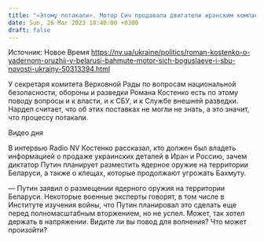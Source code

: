 ```yaml
---
title: "«Этому потакали». Мотор Сич продавала двигатели иранским компаниям. Кто об этом должен был знать — интервью NV с Романом Костенко"
date: Sun, 26 Mar 2023 18:40:00 +0300
draft: false
---
```

Источник: Новое Время https://nv.ua/ukraine/politics/roman-kostenko-o-yadernom-oruzhii-v-belarusi-bahmute-motor-sich-boguslaeve-i-sbu-novosti-ukrainy-50313394.html


У секретаря комитета Верховной Рады по вопросам национальной безопасности, обороны и разведки Романа Костенко есть по этому поводу вопросы и к власти, и к СБУ, и к Службе внешней разведки. Нардеп считает, что об этих поставках не могли не знать, а это значит, что процессу потакали.

  Видео дня   

В интервью Radio NV Костенко рассказал, кто должен был владеть информацией о продаже украинских деталей в Иран и Россию, зачем диктатор Путин планирует разместить ядерное оружие на территории Беларуси, а также о клещах, которые продолжают угрожать Бахмуту.

— Путин заявил о размещении ядерного оружия на территории Беларуси. Некоторые военные эксперты говорят, в том числе в Институте изучения войны, что Путин планировал это сделать еще перед полномасштабным вторжением, но не успел. Может, так хотел держать в напряжении. Видите ли вы повод для волнения? Что может произойти?
